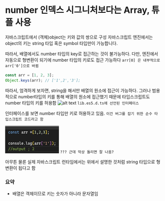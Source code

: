 # number 인덱스 시그니처보다는 Array, 튜플 사용

자바스크립트에서 (객체)object는 키와 값의 쌍으로 구성
자바스크립트 엔진에서는 object의 키는 string 타입 혹은 symbol 타입만이 가능합니다.

따라서, 배열에서도 number 타입의 key로 접근하는 것이 불가능하다.
다만, 엔진에서 자동으로 형변환이 되기에 number 타입의 키로도 접근 가능하다
`arr[0] 은 내부적으로 arr['0']으로 바뀜`

```ts
const arr = [1, 2, 3];
Object.keys(arr); // ['1',2','3'];
```

따라서, 엄격하게 보자면, string을 해서만 배열의 원소에 접근이 가능하다.
그러나 범용적으로 number타입의 키를 통해 배열의 원소에 접근했기 때문에 타입스크립트도 number 타입의 키를 허용함
![alt text](image.png)
`lib.es5.d.ts에 선언된 인터페이스`

인터페이스를 보면 number 타입만 키로 허용하고 있음.
`이건 버그를 잡기 위한 순수 타입스크립트 코드라고 함`

![alt text](image-1.png)
`??? 근데 막상 돌리면 잘 나옴? `

아무튼 물론 실제 자바스크립트 런타임에서는 위에서 설명한 것처럼 string 타입으로 형변환이 됩다고 함

### 요약

- 배열은 객체이므로 키는 숫자가 아니라 문자열임
